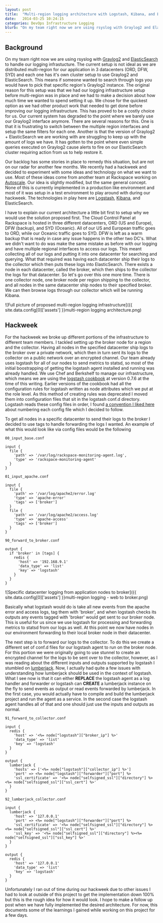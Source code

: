 ```yaml
---
layout: post
title:  "Multi-region logging architecture with Logstash, Kibana, and ElasticSearch"
date:   2014-03-25 10:24:15
categories: DevOps Infrastructure Logging
blurb: "On my team right now we are using rsyslog with Graylog2 and ElasticSearch to handle our logging infrastucture. The current setup is not ideal as we are distributed multi-region for our application in 3 datacenters (ORD, DFW, SYD) and each one has it's own cluster setup to use Graylog2 and ElasticSearch. This means if someone wanted to search through logs you would have to pick that specific region's Graylog2 instance. The original reason for this setup was that we had our logging infrastructure setup before multi-region was in place and we had to make a decision about how much time we wanted to spend setting it up."
---
```


[logstash-cb]: https://github.com/lusis/chef-logstash
[logstash]: http://logstash.net/
[kibana]: http://www.elasticsearch.org/overview/kibana/
[es]: http://www.elasticsearch.org/
[graylog2]: http://graylog2.org/
[logstash-configs]: https://groups.google.com/forum/#!topic/logstash-users/eNYmpFueHtM
[lumberjack]: https://github.com/elasticsearch/logstash-forwarder
[autoscale]: http://www.rackspace.com/cloud/auto-scale/

Background
---------

On my team right now we are using rsyslog with [Graylog2][graylog2] and [ElasticSearch][es] to handle our logging infrastucture. The current setup is not ideal as we are distributed multi-region for our application in 3 datacenters (ORD, DFW, SYD) and each one has it's own cluster setup to use Graylog2 and ElasticSearch. This means if someone wanted to search through logs you would have to pick that specific region's Graylog2 instance. The original reason for this setup was that we had our logging infrastructure setup before multi-region was in place and we had to make a decision about how much time we wanted to spend setting it up. We chose for the quickest option as we had other product work that needed to get done before improving our logging infrastructure. This has proved to be a costly choice for us. Our current system has degraded to the point where we barely use our Graylog2 interface anymore. There are several reasons for this. One is that it is frustrating to switch between the multiple region interfaces and setup the same filters for each one. Another is that the version of Graylog2 + ElasticSearch we are working with are struggling to keep up with the amount of logs we have. It has gotten to the point where even simple queries executed on Graylog2 cause alerts to fire on our ElasticSearch cluster requiring action from us to help restore it.

Our backlog has some stories in place to remedy this situation, but are not on our radar for another few months. We recently had a hackweek and decided to experiment with some ideas and technology on what we want to use. Most of these ideas come from another team at Rackspace working on [Autoscale][autoscale]. Our idea is slightly modified, but the same general concept. None of this is currently implemented in a production like environment and most of it was setup in a test environment to play around with during our hackweek. The technologies in play here are [Logstash][logstash], [Kibana][kibana], and ElasticSearch.

I have to explain our current architecture a little bit first to setup why we would use the solution proposed first. The Cloud Control Panel at Rackspace is hosted in three different datacenters, ORD (US and Europe), DFW (backup), and SYD (Oceanic). All of our US and European traffic goes to ORD, while our Oceanic traffic goes to SYD. DFW is left as a warm backup that is ready in case any issue happens in the other two DC's. What we didn't want to do was make the same mistake as before with our logging and have multiple regional interfaces to access our logs. This meant collecting all of our logs and putting it into one datacenter for searching and querying. What that required was having each datacenter ship their logs to the collector which then puts these logs into ElasticSearch. There exists a node in each datacenter, called the broker, which then ships to the collector the logs for that datacenter. So let's go over this one more time. There is one collector node, one broker node per region shipping to the collector, and all nodes in the same datacenter ship nodes to their specified broker. We can then browse logs through our collector which will be running Kibana.

![Full picture of proposed multi-region logging infrastructure]({{ site.data.config[0]['assets'] }}multi-region logging architecture.png)

Hackweek
---------


For the hackweek we broke up different portions of the infrastructure to different team members. I tackled setting up the broker node for a region and the collector. Having all nodes in the specified datacenter ship logs to the broker over a private network, which then in turn sent its logs to the collector on a public network over an encrypted channel. Our team already uses logstash for all of our nodes to send metrics to statsd, so most of the initial boostrapping of getting the logstash agent installed and running was already handled. We use Chef and Berkshelf to manage our infrastructure, which means we are using the [logstash cookbook][logstash-cb] at version 0.7.6 at the time of this writing. Earlier versions of the cookbook had all the configuration rules for logstash written as node attributes which we put at the role level. As this method of creating rules was deprecated I moved them into configuration files that sit in the logstash conf.d directory. Logstash reads these config files in order, I found [a convention I liked here][logstash-configs] about numbering each config file which I decided to follow.

To get all nodes in a specific datacenter to send their logs to the broker I decided to use tags to handle forwarding the logs I wanted. An example of what this would look like via config files would be the following

``` erb
00_input_base.conf

input {
  file {
    'path' => '/var/log/rackspace-monitoring-agent.log',
    'type' => 'rackspace-monitoring-agent'
  }
}
```
``` erb
01_input_apache.conf

input {
  file {
    'path' => '/var/log/apache2/error.log'
    'type' => 'apache-error'
    'tags' => ['broker']
  }
  file {
    'path' => '/var/log/apache2/access.log'
    'type' => 'apache-access'
    'tags' => ['broker']
  }
}
```
``` erb
90_forward_to_broker.conf

output {
  if 'broker' in [tags] {
    redis {
      'host' => '192.168.9.1'
      'data_type' => 'list'
      'key' => 'logstash'
    }
  }
}
```

![Specific datacenter logging from application nodes to broker]({{ site.data.config[0]['assets'] }}multi-region logging - web to broker.png)

Basically what logstash would do is take all new events from the apache error and access logs, tag them with 'broker', and when logstash checks its outputs any events tagged with 'broker' would get sent to our broker node. This is useful for us since we use logstash for processing and forwarding metrics to statsd from our logs as well. At this point we now have nodes in our environment forwarding to their local broker node in their datacenter.

The next step is to forward our logs to the collector. To do this we create a different set of conf.d files for our logstash agent to run on the broker node. For this portion we were originally going to use stunnel to create an encrypted channel for the logs to be sent over to the collector, however, as I was reading about the different inputs and outputs supported by logstash I stumbled on [lumberjack][lumberjack]. Now, I actually had quite a few issues with understanding how lumberjack should be used in the context of logstash. What I see now is that it can either **REPLACE** the logstash agent as a log handler and forwarder or logstash can **CREATE** a lumberjack instance on the fly to send events as output or read events forwarded by lumberjack. In the first case, you would actually have to compile and build the lumberjack project and run the agent as a service. In the second case the logstash agent handles all of that and one should just use the inputs and outputs as normal.

``` erb
91_forward_to_collector.conf

input {
  redis {
    'host' => '<%= node["logstash"]["broker_ip"] %>'
    'data_type' => 'list'
    'key' => 'logstash'
  }
}

output {
  lumberjack {
    'hosts' => ['<%= node["logstash"]["collector_ip"] %>']
    'port' => <%= node["logstash"]["forwarder"]["port"] %>
    'ssl_certificate' => '<%= node["selfsigned_ssl"]["directory"] %><%= node["selfsigned_ssl"]["ssl_cert"] %>'
  }
}
```
``` erb
92_lumberjack_collector.conf

input {
  lumberjack {
    'host' => '127.0.0.1'
    'port' => <%= node["logstash"]["forwarder"]["port"] %>
    'ssl_certificate' => '<%= node["selfsigned_ssl"]["directory"] %><%= node["selfsigned_ssl"]["ssl_cert"] %>'
    'ssl_key' => '<%= node["selfsigned_ssl"]["directory"] %><%= node["selfsigned_ssl"]["ssl_key"] %>'
  }
}

output {
  redis {
    'host' => '127.0.0.1'
    'data_type' => 'list'
    'key' => 'logstash'
  }
}
```

Unfortunately I ran out of time during our hackweek due to other issues I had to look at outside of this project to get the implementation down 100% but this is the rough idea for how it would look. I hope to make a follow up post when we have fully implemented the desired architecture. For now, this documents some of the learnings I gained while working on this project for a few days.

